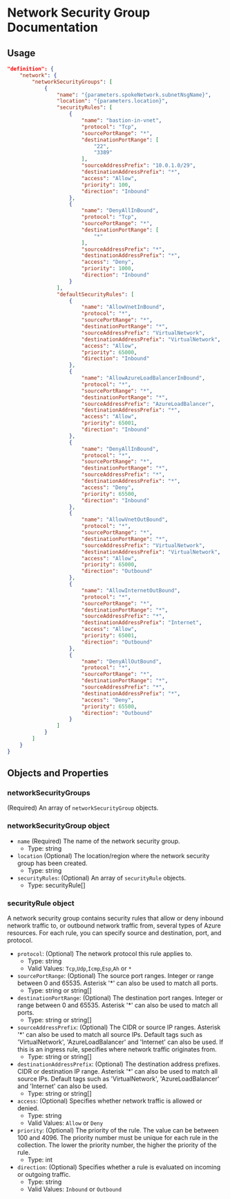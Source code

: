 # Network Security Group Documentation

## Usage

```json
"definition": {
    "network": {
        "networkSecurityGroups": [
            {
                "name": "{parameters.spokeNetwork.subnetNsgName}",
                "location": "{parameters.location}",
                "securityRules": [
                    {
                        "name": "bastion-in-vnet",
                        "protocol": "Tcp",
                        "sourcePortRange": "*",
                        "destinationPortRange": [
                            "22",
                            "3389"
                        ],
                        "sourceAddressPrefix": "10.0.1.0/29",
                        "destinationAddressPrefix": "*",
                        "access": "Allow",
                        "priority": 100,
                        "direction": "Inbound"
                    },
                    {
                        "name": "DenyAllInBound",
                        "protocol": "Tcp",
                        "sourcePortRange": "*",
                        "destinationPortRange": [
                            "*"
                        ],
                        "sourceAddressPrefix": "*",
                        "destinationAddressPrefix": "*",
                        "access": "Deny",
                        "priority": 1000,
                        "direction": "Inbound"
                    }
                ],
                "defaultSecurityRules": [
                    {
                        "name": "AllowVnetInBound",
                        "protocol": "*",
                        "sourcePortRange": "*",
                        "destinationPortRange": "*",
                        "sourceAddressPrefix": "VirtualNetwork",
                        "destinationAddressPrefix": "VirtualNetwork",
                        "access": "Allow",
                        "priority": 65000,
                        "direction": "Inbound"
                    },
                    {
                        "name": "AllowAzureLoadBalancerInBound",
                        "protocol": "*",
                        "sourcePortRange": "*",
                        "destinationPortRange": "*",
                        "sourceAddressPrefix": "AzureLoadBalancer",
                        "destinationAddressPrefix": "*",
                        "access": "Allow",
                        "priority": 65001,
                        "direction": "Inbound"
                    },
                    {
                        "name": "DenyAllInBound",
                        "protocol": "*",
                        "sourcePortRange": "*",
                        "destinationPortRange": "*",
                        "sourceAddressPrefix": "*",
                        "destinationAddressPrefix": "*",
                        "access": "Deny",
                        "priority": 65500,
                        "direction": "Inbound"
                    },
                    {
                        "name": "AllowVnetOutBound",
                        "protocol": "*",
                        "sourcePortRange": "*",
                        "destinationPortRange": "*",
                        "sourceAddressPrefix": "VirtualNetwork",
                        "destinationAddressPrefix": "VirtualNetwork",
                        "access": "Allow",
                        "priority": 65000,
                        "direction": "Outbound"
                    },
                    {
                        "name": "AllowInternetOutBound",
                        "protocol": "*",
                        "sourcePortRange": "*",
                        "destinationPortRange": "*",
                        "sourceAddressPrefix": "*",
                        "destinationAddressPrefix": "Internet",
                        "access": "Allow",
                        "priority": 65001,
                        "direction": "Outbound"
                    },
                    {
                        "name": "DenyAllOutBound",
                        "protocol": "*",
                        "sourcePortRange": "*",
                        "destinationPortRange": "*",
                        "sourceAddressPrefix": "*",
                        "destinationAddressPrefix": "*",
                        "access": "Deny",
                        "priority": 65500,
                        "direction": "Outbound"
                    }
                ]
            }
        ]
    }
}
```

## Objects and Properties

### networkSecurityGroups

(Required) An array of `networkSecurityGroup` objects.

### networkSecurityGroup object

- `name` (Required) The name of the network security group.
  - Type: string
- `location` (Optional) The location/region where the network security group has been created.
  - Type: string
- `securityRules`: (Optional) An array of `securityRule` objects.
  - Type: securityRule[]

### securityRule object

A network security group contains security rules that allow or deny inbound network traffic to, or outbound network traffic from, several types of Azure resources. For each rule, you can specify source and destination, port, and protocol.

- `protocol`: (Optional) The network protocol this rule applies to.
  - Type: string
  - Valid Values: `Tcp`,`Udp`,`Icmp`,`Esp`,`Ah` or `*`
- `sourcePortRange`: (Optional) The source port ranges. Integer or range between 0 and 65535. Asterisk '*' can also be used to match all ports.
  - Type: string or string[]
- `destinationPortRange`: (Optional) The destination port ranges. Integer or range between 0 and 65535. Asterisk '*' can also be used to match all ports.
  - Type: string or string[]
- `sourceAddressPrefix`: (Optional) The CIDR or source IP ranges. Asterisk '*' can also be used to match all source IPs. Default tags such as 'VirtualNetwork', 'AzureLoadBalancer' and 'Internet' can also be used. If this is an ingress rule, specifies where network traffic originates from.
  - Type: string or string[]
- `destinationAddressPrefix`: (Optional) The destination address prefixes. CIDR or destination IP range. Asterisk '*' can also be used to match all source IPs. Default tags such as 'VirtualNetwork', 'AzureLoadBalancer' and 'Internet' can also be used.
  - Type: string or string[]
- `access`: (Optional) Specifies whether network traffic is allowed or denied.
  - Type: string
  - Valid Values: `Allow` or `Deny`
- `priority`: (Optional) The priority of the rule. The value can be between 100 and 4096. The priority number must be unique for each rule in the collection. The lower the priority number, the higher the priority of the rule.
  - Type: int
- `direction`: (Optional) Specifies whether a rule is evaluated on incoming or outgoing traffic.
  - Type: string
  - Valid Values: `Inbound` or `Outbound`

